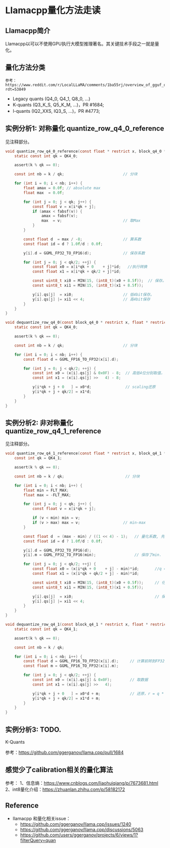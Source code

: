 # Llamacpp量化方法走读

## Llamacpp简介
Llamacpp以可以不使用GPU执行大模型推理著名。其关键技术手段之一就是量化。

## 量化方法分类
```
参考：https://www.reddit.com/r/LocalLLaMA/comments/1ba55rj/overview_of_gguf_quantization_methods/?rdt=53849
```
- Legacy quants (Q4_0, Q4_1, Q8_0, ...)
- K-quants (Q3_K_S, Q5_K_M, ...)，PR #1684;
- I-quants (IQ2_XXS, IQ3_S, ...)，PR #4773;

## 实例分析1: 对称量化 quantize_row_q4_0_reference

见注释部分。
```c  quant
void quantize_row_q4_0_reference(const float * restrict x, block_q4_0 * restrict y, int64_t k) {
    static const int qk = QK4_0;

    assert(k % qk == 0);

    const int nb = k / qk;                          // 分块

    for (int i = 0; i < nb; i++) {
        float amax = 0.0f; // absolute max
        float max  = 0.0f;

        for (int j = 0; j < qk; j++) {
            const float v = x[i*qk + j];
            if (amax < fabsf(v)) {
                amax = fabsf(v);
                max  = v;                           // 取Max
            }
        }

        const float d  = max / -8;                  // 算系数
        const float id = d ? 1.0f/d : 0.0f;

        y[i].d = GGML_FP32_TO_FP16(d);              // 保存系数

        for (int j = 0; j < qk/2; ++j) {
            const float x0 = x[i*qk + 0    + j]*id;   //执行转换
            const float x1 = x[i*qk + qk/2 + j]*id;

            const uint8_t xi0 = MIN(15, (int8_t)(x0 + 8.5f));  // 保存。 x0+8.5是做到了偏移+四舍五入
            const uint8_t xi1 = MIN(15, (int8_t)(x1 + 8.5f));

            y[i].qs[j]  = xi0;                      // 低4bit保存。
            y[i].qs[j] |= xi1 << 4;                 // 高4bit保存
        }
    }
}
```

```c  dequant
void dequantize_row_q4_0(const block_q4_0 * restrict x, float * restrict y, int64_t k) {
    static const int qk = QK4_0;

    assert(k % qk == 0);

    const int nb = k / qk;                          // 分块

    for (int i = 0; i < nb; i++) {                  
        const float d = GGML_FP16_TO_FP32(x[i].d);  

        for (int j = 0; j < qk/2; ++j) {
            const int x0 = (x[i].qs[j] & 0x0F) - 8;  // 高低4位分别取值，还原
            const int x1 = (x[i].qs[j] >>   4) - 8;

            y[i*qk + j + 0   ] = x0*d;               // scaling还原
            y[i*qk + j + qk/2] = x1*d;
        }
    }
}
```

## 实例分析2: 非对称量化 quantize_row_q4_1_reference
见注释部分。
```c  quant
void quantize_row_q4_1_reference(const float * restrict x, block_q4_1 * restrict y, int64_t k) {
    const int qk = QK4_1;

    assert(k % qk == 0);

    const int nb = k / qk;                           // 分块

    for (int i = 0; i < nb; i++) {
        float min = FLT_MAX;
        float max = -FLT_MAX;

        for (int j = 0; j < qk; j++) {
            const float v = x[i*qk + j];

            if (v < min) min = v;
            if (v > max) max = v;                   // min-max 
        }

        const float d  = (max - min) / ((1 << 4) - 1);   // 量化系数, 先用float32计算
        const float id = d ? 1.0f/d : 0.0f;

        y[i].d = GGML_FP32_TO_FP16(d);            
        y[i].m = GGML_FP32_TO_FP16(min);                 // 保存了min.  r = q*s +min, 或者说 q = (r-min)/s

        for (int j = 0; j < qk/2; ++j) {
            const float x0 = (x[i*qk + 0    + j] - min)*id;       //q = (r-min)/s
            const float x1 = (x[i*qk + qk/2 + j] - min)*id;

            const uint8_t xi0 = MIN(15, (int8_t)(x0 + 0.5f));     // 化整，四舍五入 
            const uint8_t xi1 = MIN(15, (int8_t)(x1 + 0.5f));

            y[i].qs[j]  = xi0;                                    // 保存
            y[i].qs[j] |= xi1 << 4;
        }
    }
}
```

```c  dequant
void dequantize_row_q4_1(const block_q4_1 * restrict x, float * restrict y, int64_t k) {
    static const int qk = QK4_1;

    assert(k % qk == 0);

    const int nb = k / qk;

    for (int i = 0; i < nb; i++) {
        const float d = GGML_FP16_TO_FP32(x[i].d);     // 计算前转到FP32
        const float m = GGML_FP16_TO_FP32(x[i].m);   

        for (int j = 0; j < qk/2; ++j) {
            const int x0 = (x[i].qs[j] & 0x0F);        // 取数据
            const int x1 = (x[i].qs[j] >>   4);

            y[i*qk + j + 0   ] = x0*d + m;             // 还原，r = q * s + min
            y[i*qk + j + qk/2] = x1*d + m;
        }
    }
}
```

## 实例分析3: TODO.
K-Quants

参考：https://github.com/ggerganov/llama.cpp/pull/1684


## 感觉少了calibration相关的量化算法
参考：
1、信息熵：https://www.cnblogs.com/liaohuiqiang/p/7673681.html
2、int8量化介绍：https://zhuanlan.zhihu.com/p/58182172


## Reference
- llamacpp 和量化相关issue：
    - https://github.com/ggerganov/llama.cpp/issues/1240
    - https://github.com/ggerganov/llama.cpp/discussions/5063
    - https://github.com/users/ggerganov/projects/6/views/1?filterQuery=quan
